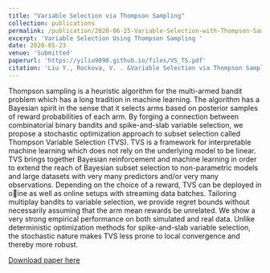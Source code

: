 ```yaml
---
title: "Variable Selection via Thompson Sampling"
collection: publications
permalink: /publication/2020-06-25-Variable-Selection-with-Thompson-Sampling
excerpt: 'Variable Selection Using Thompson Sampling '
date: 2020-05-23
venue: 'Submitted'
paperurl: 'https://yiliu9090.github.io/files/VS_TS.pdf'
citation: 'Liu Y., Rockova, V. . &Variable Selection via Thompson Sampling[J].&quot; <i> Submitted </i>. 1(3).'
---
```

Thompson sampling is a heuristic algorithm for the multi-armed bandit problem which has a long tradition in machine learning. The algorithm has a Bayesian spirit in the sense that it selects arms based on posterior samples of reward probabilities of each arm. By forging a connection between combinatorial binary bandits and spike-and-slab variable selection, we propose a stochastic optimization approach to subset selection called Thompson Variable Selection (TVS). TVS is a framework for interpretable machine learning which does not rely on the underlying model to be linear. TVS brings together Bayesian reinforcement and machine learning in order to extend the reach of Bayesian subset selection to non-parametric models and large datasets with very many predictors and/or very many observations. Depending on the choice of a reward, TVS can be deployed in oine as well as online setups with streaming data batches. Tailoring multiplay bandits to variable selection, we provide regret bounds without necessarily assuming that the arm mean rewards be unrelated. We show a very strong empirical performance on both simulated and real data. Unlike deterministic optimization methods for spike-and-slab variable selection, the stochastic nature makes TVS less prone to local convergence and thereby more robust.

[Download paper here](https://yiliu9090.github.io/files/VS_TS.pdf)

